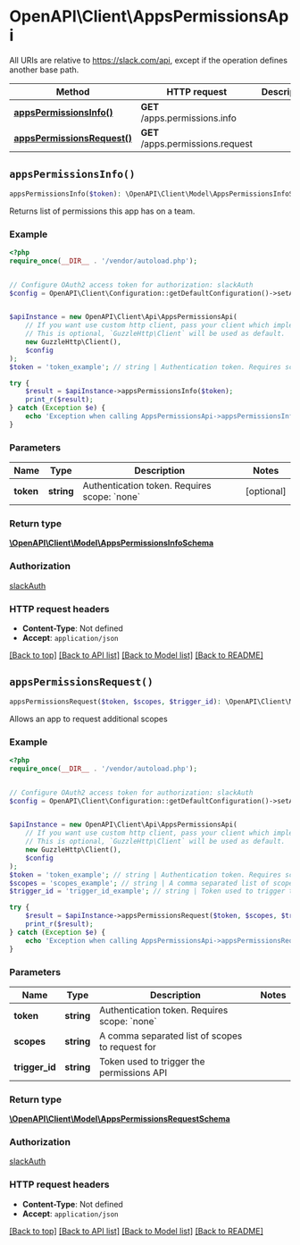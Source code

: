 # OpenAPI\Client\AppsPermissionsApi

All URIs are relative to https://slack.com/api, except if the operation defines another base path.

| Method | HTTP request | Description |
| ------------- | ------------- | ------------- |
| [**appsPermissionsInfo()**](AppsPermissionsApi.md#appsPermissionsInfo) | **GET** /apps.permissions.info |  |
| [**appsPermissionsRequest()**](AppsPermissionsApi.md#appsPermissionsRequest) | **GET** /apps.permissions.request |  |


## `appsPermissionsInfo()`

```php
appsPermissionsInfo($token): \OpenAPI\Client\Model\AppsPermissionsInfoSchema
```



Returns list of permissions this app has on a team.

### Example

```php
<?php
require_once(__DIR__ . '/vendor/autoload.php');


// Configure OAuth2 access token for authorization: slackAuth
$config = OpenAPI\Client\Configuration::getDefaultConfiguration()->setAccessToken('YOUR_ACCESS_TOKEN');


$apiInstance = new OpenAPI\Client\Api\AppsPermissionsApi(
    // If you want use custom http client, pass your client which implements `GuzzleHttp\ClientInterface`.
    // This is optional, `GuzzleHttp\Client` will be used as default.
    new GuzzleHttp\Client(),
    $config
);
$token = 'token_example'; // string | Authentication token. Requires scope: `none`

try {
    $result = $apiInstance->appsPermissionsInfo($token);
    print_r($result);
} catch (Exception $e) {
    echo 'Exception when calling AppsPermissionsApi->appsPermissionsInfo: ', $e->getMessage(), PHP_EOL;
}
```

### Parameters

| Name | Type | Description  | Notes |
| ------------- | ------------- | ------------- | ------------- |
| **token** | **string**| Authentication token. Requires scope: &#x60;none&#x60; | [optional] |

### Return type

[**\OpenAPI\Client\Model\AppsPermissionsInfoSchema**](../Model/AppsPermissionsInfoSchema.md)

### Authorization

[slackAuth](../../README.md#slackAuth)

### HTTP request headers

- **Content-Type**: Not defined
- **Accept**: `application/json`

[[Back to top]](#) [[Back to API list]](../../README.md#endpoints)
[[Back to Model list]](../../README.md#models)
[[Back to README]](../../README.md)

## `appsPermissionsRequest()`

```php
appsPermissionsRequest($token, $scopes, $trigger_id): \OpenAPI\Client\Model\AppsPermissionsRequestSchema
```



Allows an app to request additional scopes

### Example

```php
<?php
require_once(__DIR__ . '/vendor/autoload.php');


// Configure OAuth2 access token for authorization: slackAuth
$config = OpenAPI\Client\Configuration::getDefaultConfiguration()->setAccessToken('YOUR_ACCESS_TOKEN');


$apiInstance = new OpenAPI\Client\Api\AppsPermissionsApi(
    // If you want use custom http client, pass your client which implements `GuzzleHttp\ClientInterface`.
    // This is optional, `GuzzleHttp\Client` will be used as default.
    new GuzzleHttp\Client(),
    $config
);
$token = 'token_example'; // string | Authentication token. Requires scope: `none`
$scopes = 'scopes_example'; // string | A comma separated list of scopes to request for
$trigger_id = 'trigger_id_example'; // string | Token used to trigger the permissions API

try {
    $result = $apiInstance->appsPermissionsRequest($token, $scopes, $trigger_id);
    print_r($result);
} catch (Exception $e) {
    echo 'Exception when calling AppsPermissionsApi->appsPermissionsRequest: ', $e->getMessage(), PHP_EOL;
}
```

### Parameters

| Name | Type | Description  | Notes |
| ------------- | ------------- | ------------- | ------------- |
| **token** | **string**| Authentication token. Requires scope: &#x60;none&#x60; | |
| **scopes** | **string**| A comma separated list of scopes to request for | |
| **trigger_id** | **string**| Token used to trigger the permissions API | |

### Return type

[**\OpenAPI\Client\Model\AppsPermissionsRequestSchema**](../Model/AppsPermissionsRequestSchema.md)

### Authorization

[slackAuth](../../README.md#slackAuth)

### HTTP request headers

- **Content-Type**: Not defined
- **Accept**: `application/json`

[[Back to top]](#) [[Back to API list]](../../README.md#endpoints)
[[Back to Model list]](../../README.md#models)
[[Back to README]](../../README.md)
